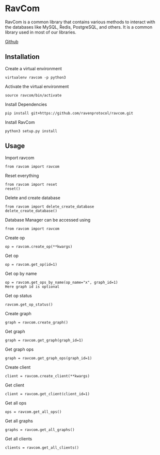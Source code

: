 # RavCom

RavCom is a common library that contains various methods to interact with the databases like MySQL, Redis, PostgreSQL, and others. It is a common library used in most of our libraries.

[Github](https://github.com/ravenprotocol/ravcom.git)

## Installation

Create a virtual environment
    
    virtualenv ravcom -p python3
    
Activate the virtual environment
    
    source ravcom/bin/activate

Install Dependencies

    pip install git+https://github.com/ravenprotocol/ravcom.git
    
Install RavCom

    python3 setup.py install
    
## Usage

Import ravcom

    from ravcom import ravcom
    
Reset everything 

    from ravcom import reset
    reset()    
    
Delete and create database

    from ravcom import delete_create_database
    delete_create_database()

Database Manager can be accessed using

    from ravcom import ravcom
    
Create op

    op = ravcom.create_op(**kwargs)
    
Get op

    op = ravcom.get_op(id=1)
    
Get op by name

    op = ravcom.get_ops_by_name(op_name="x", graph_id=1)
    Here graph id is optional
    
Get op status

    ravcom.get_op_status()

Create graph

    graph = ravcom.create_graph()

Get graph

    graph = ravcom.get_graph(graph_id=1)
    
Get graph ops

    graph = ravcom.get_graph_ops(graph_id=1)

Create client

    client = ravcom.create_client(**kwargs)
    
Get client

    client = ravcom.get_client(client_id=1)
    
Get all ops

    ops = ravcom.get_all_ops()
    
Get all graphs

    graphs = ravcom.get_all_graphs()
    
Get all clients

    clients = ravcom.get_all_clients()
    
